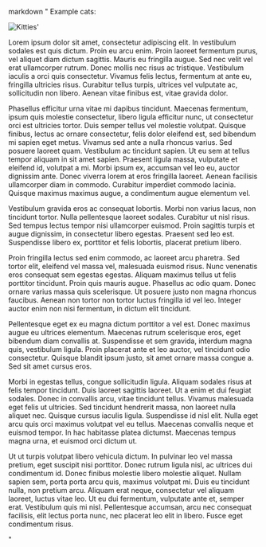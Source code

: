  markdown "
  Example cats:

  ![Kitties](/cats.png)'

  Lorem ipsum dolor sit amet, consectetur adipiscing elit. In vestibulum sodales est quis dictum. Proin eu arcu enim. Proin laoreet fermentum purus, vel aliquet diam dictum sagittis. Mauris eu fringilla augue. Sed nec velit vel erat ullamcorper rutrum. Donec mollis nec risus ac tristique. Vestibulum iaculis a orci quis consectetur. Vivamus felis lectus, fermentum at ante eu, fringilla ultricies risus. Curabitur tellus turpis, ultrices vel vulputate ac, sollicitudin non libero. Aenean vitae finibus est, vitae gravida dolor.

  Phasellus efficitur urna vitae mi dapibus tincidunt. Maecenas fermentum, ipsum quis molestie consectetur, libero ligula efficitur nunc, ut consectetur orci est ultricies tortor. Duis semper tellus vel molestie volutpat. Quisque finibus, lectus ac ornare consectetur, felis dolor eleifend est, sed bibendum mi sapien eget metus. Vivamus sed ante a nulla rhoncus varius. Sed posuere laoreet quam. Vestibulum ac tincidunt sapien. Ut eu sem at tellus tempor aliquam in sit amet sapien. Praesent ligula massa, vulputate et eleifend id, volutpat a mi. Morbi ipsum ex, accumsan vel leo eu, auctor dignissim ante. Donec viverra lorem at eros fringilla laoreet. Aenean facilisis ullamcorper diam in commodo. Curabitur imperdiet commodo lacinia. Quisque maximus maximus augue, a condimentum augue elementum vel.

  Vestibulum gravida eros ac consequat lobortis. Morbi non varius lacus, non tincidunt tortor. Nulla pellentesque laoreet sodales. Curabitur ut nisl risus. Sed tempus lectus tempor nisi ullamcorper euismod. Proin sagittis turpis et augue dignissim, in consectetur libero egestas. Praesent sed leo est. Suspendisse libero ex, porttitor et felis lobortis, placerat pretium libero.

  Proin fringilla lectus sed enim commodo, ac laoreet arcu pharetra. Sed tortor elit, eleifend vel massa vel, malesuada euismod risus. Nunc venenatis eros consequat sem egestas egestas. Aliquam maximus tellus ut felis porttitor tincidunt. Proin quis mauris augue. Phasellus ac odio quam. Donec ornare varius massa quis scelerisque. Ut posuere justo non magna rhoncus faucibus. Aenean non tortor non tortor luctus fringilla id vel leo. Integer auctor enim non nisi fermentum, in dictum elit tincidunt.

  Pellentesque eget ex eu magna dictum porttitor a vel est. Donec maximus augue eu ultrices elementum. Maecenas rutrum scelerisque eros, eget bibendum diam convallis at. Suspendisse et sem gravida, interdum magna quis, vestibulum ligula. Proin placerat ante et leo auctor, vel tincidunt odio consectetur. Quisque blandit ipsum justo, sit amet ornare massa congue a. Sed sit amet cursus eros.

  Morbi in egestas tellus, congue sollicitudin ligula. Aliquam sodales risus at felis tempor tincidunt. Duis laoreet sagittis laoreet. Ut a enim et dui feugiat sodales. Donec in convallis arcu, vitae tincidunt tellus. Vivamus malesuada eget felis ut ultricies. Sed tincidunt hendrerit massa, non laoreet nulla aliquet nec. Quisque cursus iaculis ligula. Suspendisse id nisl elit. Nulla eget arcu quis orci maximus volutpat vel eu tellus. Maecenas convallis neque et euismod tempor. In hac habitasse platea dictumst. Maecenas tempus magna urna, et euismod orci dictum ut.

  Ut ut turpis volutpat libero vehicula dictum. In pulvinar leo vel massa pretium, eget suscipit nisi porttitor. Donec rutrum ligula nisl, ac ultrices dui condimentum id. Donec finibus molestie libero molestie aliquet. Nullam sapien sem, porta porta arcu quis, maximus volutpat mi. Duis eu tincidunt nulla, non pretium arcu. Aliquam erat neque, consectetur vel aliquam laoreet, luctus vitae leo. Ut eu dui fermentum, vulputate ante et, semper erat. Vestibulum quis mi nisl. Pellentesque accumsan, arcu nec consequat facilisis, elit lectus porta nunc, nec placerat leo elit in libero. Fusce eget condimentum risus.

  "
